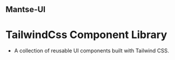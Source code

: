 ## Mantse-UI
# TailwindCss Component Library
* A collection of reusable UI components built with Tailwind CSS.
